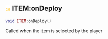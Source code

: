 ## ![shared](.gitbook/assets/shared.png) ITEM:onDeploy


```lua
void ITEM:onDeploy()
```

Called when the item is selected by the player




